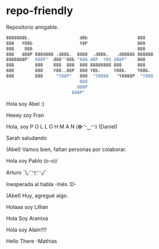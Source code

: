 # repo-friendly
Repositorio amigable.
```sh
8888888b.                   d8b                   888    
888   Y88b                  Y8P                   888    
888    888                                        888    
888   d88P 888d888 .d88b.  8888  .d88b.   .d8888b 888888 
8888888P"  888P"  d88""88b "888 d8P  Y8b d88P"    888    
888        888    888  888  888 88888888 888      888    
888        888    Y88..88P  888 Y8b.     Y88b.    Y88b.  
888        888     "Y88P"   888  "Y8888   "Y8888P  "Y888 
                            888                          
                           d88P                          
                         888P"                           
```


Hola soy Abel :)

Heeey soy Fran

Hola, soy P O L L O H M A N (✿◠‿◠) (Daniel)

Sarah saludando

(Abel) Vamos bien, faltan personas por colaborar.

Hola soy Pablo (o-o)/

Arturo ¯\₍⸍⸌̣ʷ̣̫⸍̣⸌₎/¯

Inesperada al habla -Inés :D-

(Abel) Huy, agregué algo.

Holaaa soy Lillian

Hola Soy Arantxa

Hola soy Alain!!!!

Hello There -Mathias
